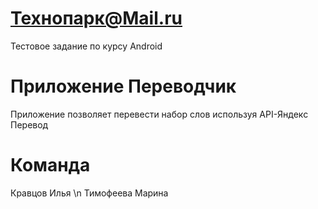 # Технопарк@Mail.ru
Тестовое задание по курсу Android

# Приложение Переводчик

Приложение позволяет перевести набор слов используя API-Яндекс Перевод

# Команда
Кравцов Илья \n
Тимофеева Марина

